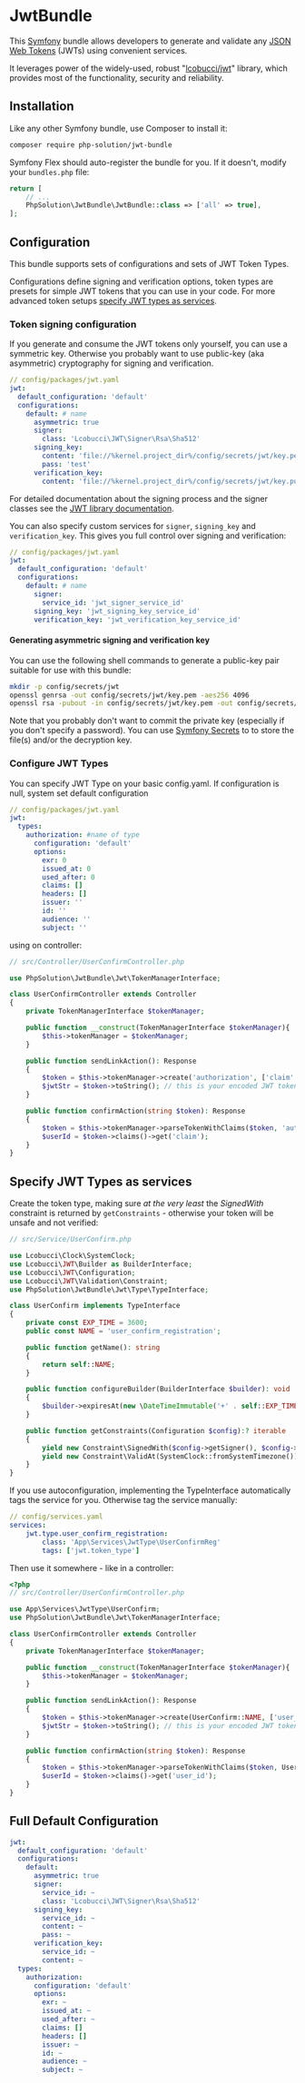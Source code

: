 # JwtBundle
This [Symfony](https://symfony.com/) bundle allows developers to generate and validate any
[JSON Web Tokens](https://tools.ietf.org/html/rfc7519) (JWTs) using convenient services.

It leverages power of the widely-used, robust "[lcobucci/jwt](https://github.com/lcobucci/jwt)"
library, which provides most of the functionality, security and reliability.


## Installation
Like any other Symfony bundle, use Composer to install it:
```sh
composer require php-solution/jwt-bundle
```

Symfony Flex should auto-register the bundle for you.
If it doesn't, modify your `bundles.php` file:

```PHP
return [
    // ...
    PhpSolution\JwtBundle\JwtBundle::class => ['all' => true],
];
```


## Configuration
This bundle supports sets of configurations and sets of JWT Token Types.

Configurations define signing and verification options, token types are presets for simple
JWT tokens that you can use in your code. For more advanced token setups
[specify JWT types as services](#specify-jwt-types-as-services).

### Token signing configuration

If you generate and consume the JWT tokens only yourself, you can use a symmetric key.
Otherwise you probably want to use public-key (aka asymmetric) cryptography for signing and verification.

````YAML
// config/packages/jwt.yaml
jwt:
  default_configuration: 'default'
  configurations:
    default: # name 
      asymmetric: true
      signer:
        class: 'Lcobucci\JWT\Signer\Rsa\Sha512'
      signing_key:
        content: 'file://%kernel.project_dir%/config/secrets/jwt/key.pem'
        pass: 'test'
      verification_key:
        content: 'file://%kernel.project_dir%/config/secrets/jwt/key.pub.pem'
````

For detailed documentation about the signing process and the signer classes see
the [JWT library documentation](https://lcobucci-jwt.readthedocs.io/en/latest/configuration/).

You can also specify custom services for `signer`, `signing_key` and `verification_key`.
This gives you full control over signing and verification:

````YAML
// config/packages/jwt.yaml
jwt:
  default_configuration: 'default'
  configurations:
    default: # name 
      signer:
        service_id: 'jwt_signer_service_id'
      signing_key: 'jwt_signing_key_service_id'
      verification_key: 'jwt_verification_key_service_id'
````


#### Generating asymmetric signing and verification key

You can use the following shell commands to generate a public-key pair
suitable for use with this bundle:

````sh
mkdir -p config/secrets/jwt
openssl genrsa -out config/secrets/jwt/key.pem -aes256 4096
openssl rsa -pubout -in config/secrets/jwt/key.pem -out config/secrets/jwt/key.pub.pem
````

Note that you probably don't want to commit the private key (especially if you don't specify a password).
You can use [Symfony Secrets](https://symfony.com/doc/current/configuration/secrets.html)
to to store the file(s) and/or the decryption key.


### Configure JWT Types
You can specify JWT Type on your basic config.yaml.
If configuration is null, system set default configuration

````YAML
// config/packages/jwt.yaml
jwt:  
  types:
    authorization: #name of type
      configuration: 'default'
      options:
        exr: 0
        issued_at: 0
        used_after: 0
        claims: []
        headers: []
        issuer: ''
        id: ''
        audience: ''
        subject: ''
````

using on controller:

````PHP
// src/Controller/UserConfirmController.php

use PhpSolution\JwtBundle\Jwt\TokenManagerInterface;

class UserConfirmController extends Controller
{
    private TokenManagerInterface $tokenManager;

    public function __construct(TokenManagerInterface $tokenManager){
        $this->tokenManager = $tokenManager;
    }

    public function sendLinkAction(): Response
    {
        $token = $this->tokenManager->create('authorization', ['claim' => 'value']);
        $jwtStr = $token->toString(); // this is your encoded JWT token
    }

    public function confirmAction(string $token): Response
    {
        $token = $this->tokenManager->parseTokenWithClaims($token, 'authorization', ['claim']);
        $userId = $token->claims()->get('claim');
    }
}
````


## Specify JWT Types as services

Create the token type, making sure *at the very least* the *SignedWith* constraint
is returned by `getConstraints` - otherwise your token will be unsafe and not verified:

````PHP
// src/Service/UserConfirm.php

use Lcobucci\Clock\SystemClock;
use Lcobucci\JWT\Builder as BuilderInterface;
use Lcobucci\JWT\Configuration;
use Lcobucci\JWT\Validation\Constraint;
use PhpSolution\JwtBundle\Jwt\Type\TypeInterface;

class UserConfirm implements TypeInterface
{
    private const EXP_TIME = 3600;
    public const NAME = 'user_confirm_registration';

    public function getName(): string
    {
        return self::NAME;
    }

    public function configureBuilder(BuilderInterface $builder): void
    {
        $builder->expiresAt(new \DateTimeImmutable('+' . self::EXP_TIME . 'second'));
    }

    public function getConstraints(Configuration $config):? iterable
    {
        yield new Constraint\SignedWith($config->getSigner(), $config->getVerificationKey());
        yield new Constraint\ValidAt(SystemClock::fromSystemTimezone());
    }
}
````

If you use autoconfiguration, implementing the TypeInterface automatically tags the service for you.
Otherwise tag the service manually:

````YAML
// config/services.yaml
services:
    jwt.type.user_confirm_registration:
        class: 'App\Services\JwtType\UserConfirmReg'
        tags: ['jwt.token_type']
````

Then use it somewhere - like in a controller:

````PHP
<?php
// src/Controller/UserConfirmController.php

use App\Services\JwtType\UserConfirm;
use PhpSolution\JwtBundle\Jwt\TokenManagerInterface;

class UserConfirmController extends Controller
{
    private TokenManagerInterface $tokenManager;

    public function __construct(TokenManagerInterface $tokenManager){
        $this->tokenManager = $tokenManager;
    }

    public function sendLinkAction(): Response
    {
        $token = $this->tokenManager->create(UserConfirm::NAME, ['user_id' => $userId]);
        $jwtStr = $token->toString(); // this is your encoded JWT token
    }

    public function confirmAction(string $token): Response
    {
        $token = $this->tokenManager->parseTokenWithClaims($token, UserConfirm::NAME, ['user_id']);
        $userId = $token->claims()->get('user_id');
    }
}
````

## Full Default Configuration
````YAML
jwt:
  default_configuration: 'default'
  configurations:
    default:
      asymmetric: true
      signer:
        service_id: ~
        class: 'Lcobucci\JWT\Signer\Rsa\Sha512'
      signing_key:
        service_id: ~
        content: ~
        pass: ~
      verification_key:
        service_id: ~
        content: ~
  types:
    authorization:
      configuration: 'default'
      options:
        exr: ~
        issued_at: ~
        used_after: ~
        claims: []
        headers: []
        issuer: ~
        id: ~
        audience: ~
        subject: ~
````
